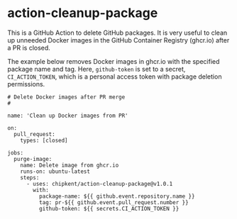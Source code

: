 # action-cleanup-package

This is a GitHub Action to delete GitHub packages.  It is very useful to clean up unneeded Docker 
images in the GitHub Container Registry (ghcr.io) after a PR is closed. 

The example below removes Docker images in ghcr.io with the specified package name and tag.  Here, `github-token`
is set to a secret, `CI_ACTION_TOKEN`, which is a personal access token with package deletion permissions.

```
# Delete Docker images after PR merge
#

name: 'Clean up Docker images from PR'

on:
  pull_request:
    types: [closed]

jobs:
  purge-image:
    name: Delete image from ghcr.io
    runs-on: ubuntu-latest
    steps:
      - uses: chipkent/action-cleanup-package@v1.0.1
        with:
          package-name: ${{ github.event.repository.name }}
          tag: pr-${{ github.event.pull_request.number }}
          github-token: ${{ secrets.CI_ACTION_TOKEN }}
```
